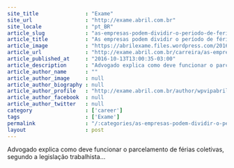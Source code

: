 ```yaml
---
site_title               : "Exame"
site_url                 : "http://exame.abril.com.br"
site_locale              : "pt_BR"
article_slug             : "as-empresas-podem-dividir-o-periodo-de-ferias-coletivas"
article_title            : "As empresas podem dividir o período de férias coletivas?"
article_image            : "https://abrilexame.files.wordpress.com/2016/10/size_960_16_9_calendario.jpg?quality=70&strip=all&w=960"
article_url              : "http://exame.abril.com.br/carreira/as-empresas-podem-dividir-o-periodo-de-ferias-coletivas/"
article_published_at     : "2016-10-13T13:00:35-03:00"
article_description      : "Advogado explica como deve funcionar o parcelamento de férias coletivas, segundo a legislação trabalhista..."
article_author_name      : ""
article_author_image     : null
article_author_biography : null
article_author_profile   : "http://exame.abril.com.br/author/wpvipabril/"
article_author_facebook  : null
article_author_twitter   : null
category                 : ['career']
tags                     : ['Exame']
permalink                : "/:categories/as-empresas-podem-dividir-o-periodo-de-ferias-coletivas/"
layout                   : post
---
```


Advogado explica como deve funcionar o parcelamento de férias coletivas, segundo a legislação trabalhista...
